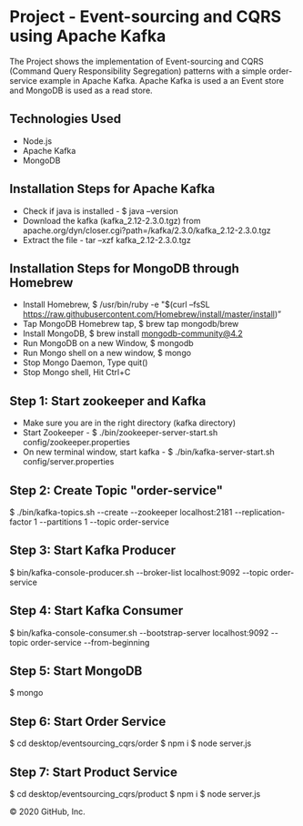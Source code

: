 # Project - Event-sourcing and CQRS using Apache Kafka
The Project shows the implementation of Event-sourcing and CQRS (Command Query Responsibility Segregation) patterns with a simple order-service example in Apache Kafka. Apache Kafka is used a an Event store and MongoDB is used as a read store.

## Technologies Used
* Node.js
* Apache Kafka
* MongoDB

## Installation Steps for Apache Kafka
* Check if java is installed - $ java –version
* Download the kafka (kafka_2.12-2.3.0.tgz) from apache.org/dyn/closer.cgi?path=/kafka/2.3.0/kafka_2.12-2.3.0.tgz
* Extract the file - tar –xzf kafka_2.12-2.3.0.tgz

## Installation Steps for MongoDB through Homebrew
* Install Homebrew, $ /usr/bin/ruby -e "$(curl –fsSL  https://raw.githubusercontent.com/Homebrew/install/master/install)”
* Tap MongoDB Homebrew tap,  $ brew tap mongodb/brew
* Install MongoDB, $ brew install mongodb-community@4.2
* Run MongoDB on a new Window, $ mongodb
* Run Mongo shell on a new window, $ mongo
* Stop Mongo Daemon, Type quit()
* Stop Mongo shell, Hit Ctrl+C

## Step 1: Start zookeeper and Kafka
* Make sure you are in the right directory (kafka directory)
* Start Zookeeper - $ ./bin/zookeeper-server-start.sh config/zookeeper.properties
* On new terminal window, start kafka - $ ./bin/kafka-server-start.sh config/server.properties

## Step 2: Create Topic "order-service" 
$ ./bin/kafka-topics.sh --create --zookeeper localhost:2181 --replication-factor 1 --partitions 1 --topic order-service

## Step 3: Start Kafka Producer  
$ bin/kafka-console-producer.sh --broker-list localhost:9092 --topic order-service

## Step 4: Start Kafka Consumer 
$ bin/kafka-console-consumer.sh --bootstrap-server localhost:9092 --topic order-service --from-beginning

## Step 5: Start MongoDB 
$ mongo

## Step 6: Start Order Service 
$ cd desktop/eventsourcing_cqrs/order 
$ npm i 
$ node server.js

## Step 7: Start Product Service 
$ cd desktop/eventsourcing_cqrs/product 
$ npm i 
$ node server.js

© 2020 GitHub, Inc.
